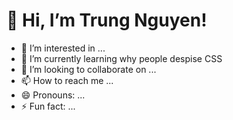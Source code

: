 # 👋 Hi, I’m Trung Nguyen!
- 👀 I’m interested in ...
- 🌱 I’m currently learning why people despise CSS
- 💞️ I’m looking to collaborate on ...
- 📫 How to reach me ...
- 😄 Pronouns: ...
- ⚡ Fun fact: ...

<!---
aquatic-pastry/aquatic-pastry is a ✨ special ✨ repository because its `README.md` (this file) appears on your GitHub profile.
You can click the Preview link to take a look at your changes.
--->
